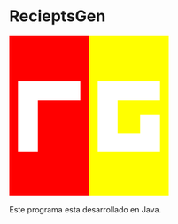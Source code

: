 # RecieptsGen
<!--Formato de descripción de repositorios-->
![Logo](https://github.com/EViasValdez/2722-Estancia-II-RecieptsGen/blob/main/RecieptsGen/src/imagenes/logonuevo288.png)
<!----Notas---->
<!----Separador de las notas---->
<!----Directorio con descripción de los programas---->
Este programa esta desarrollado en Java.
<!----Separador del directorio con descripción de los programas---->
